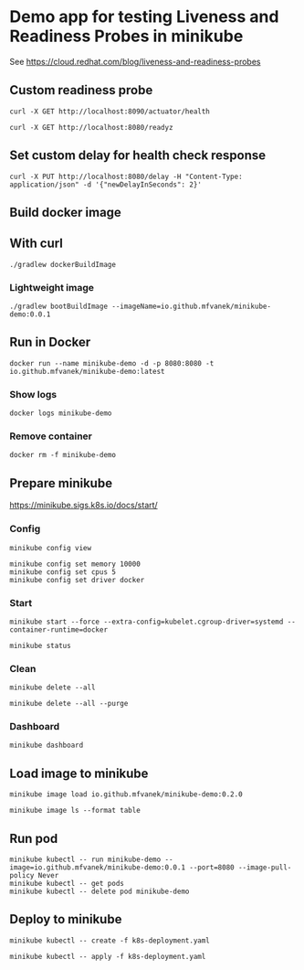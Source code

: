 # Demo app for testing Liveness and Readiness Probes in minikube
See https://cloud.redhat.com/blog/liveness-and-readiness-probes

## Custom readiness probe
```shell
curl -X GET http://localhost:8090/actuator/health
```

```shell
curl -X GET http://localhost:8080/readyz
```

## Set custom delay for health check response
```shell
curl -X PUT http://localhost:8080/delay -H "Content-Type: application/json" -d '{"newDelayInSeconds": 2}'
```

## Build docker image
## With curl
```shell
./gradlew dockerBuildImage
```

### Lightweight image
```shell
./gradlew bootBuildImage --imageName=io.github.mfvanek/minikube-demo:0.0.1
```

## Run in Docker
```shell
docker run --name minikube-demo -d -p 8080:8080 -t io.github.mfvanek/minikube-demo:latest
```

### Show logs
```shell
docker logs minikube-demo
```

### Remove container
```shell
docker rm -f minikube-demo
```

## Prepare minikube
https://minikube.sigs.k8s.io/docs/start/

### Config
```shell
minikube config view
```

```shell
minikube config set memory 10000
minikube config set cpus 5
minikube config set driver docker
```

### Start
```shell
minikube start --force --extra-config=kubelet.cgroup-driver=systemd --container-runtime=docker
```

```shell
minikube status
```

### Clean
```shell
minikube delete --all
```

```shell
minikube delete --all --purge
```

### Dashboard
```shell
minikube dashboard
```

## Load image to minikube
```shell
minikube image load io.github.mfvanek/minikube-demo:0.2.0
```

```shell
minikube image ls --format table
```

## Run pod
```shell
minikube kubectl -- run minikube-demo --image=io.github.mfvanek/minikube-demo:0.0.1 --port=8080 --image-pull-policy Never
minikube kubectl -- get pods
minikube kubectl -- delete pod minikube-demo
```

## Deploy to minikube
```shell
minikube kubectl -- create -f k8s-deployment.yaml
```

```shell
minikube kubectl -- apply -f k8s-deployment.yaml
```
